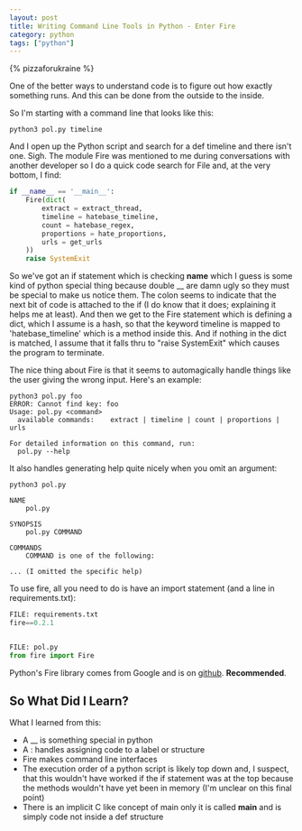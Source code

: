 ```yaml
---
layout: post
title: Writing Command Line Tools in Python - Enter Fire
category: python
tags: ["python"]
---
```

{% pizzaforukraine  %}

One of the better ways to understand code is to figure out how exactly something runs.  And this can be done from the outside to the inside. 

So I'm starting with a command line that looks like this:

    python3 pol.py timeline

And I open up the Python script and search for a def timeline and there isn't one.  Sigh.  The module Fire was mentioned to me during conversations with another developer so I do a quick code search for File and, at the very bottom, I find:

```python
if __name__ == '__main__':
    Fire(dict(
        extract = extract_thread,
        timeline = hatebase_timeline,
        count = hatebase_regex,
        proportions = hate_proportions,
        urls = get_urls
    ))
    raise SystemExit
````

So we've got an if statement which is checking __name__ which I guess is some kind of python special thing because double __ are damn ugly so they must be special to make us notice them.  The colon seems to indicate that the next bit of code is attached to the if (I do know that it does; explaining it helps me at least).  And then we get to the Fire statement which is defining a dict, which I assume is a hash, so that the keyword timeline is mapped to 'hatebase_timeline' which is a method inside this.  And if nothing in the dict is matched, I assume that it falls thru to "raise SystemExit" which causes the program to terminate.

The nice thing about Fire is that it seems to automagically handle things like the user giving the wrong input.  Here's an example:

    python3 pol.py foo
    ERROR: Cannot find key: foo
    Usage: pol.py <command>
      available commands:    extract | timeline | count | proportions | urls

    For detailed information on this command, run:
      pol.py --help
      
It also handles generating help quite nicely when you omit an argument:

    python3 pol.py
    
    NAME
        pol.py

    SYNOPSIS
        pol.py COMMAND

    COMMANDS
        COMMAND is one of the following:
    
    ... (I omitted the specific help)
    
To use fire, all you need to do is have an import statement (and a line in requirements.txt):

```python
FILE: requirements.txt
fire==0.2.1


FILE: pol.py
from fire import Fire
```

Python's Fire library comes from Google and is on [github](https://github.com/google/python-fire).  **Recommended**.

## So What Did I Learn?

What I learned from this:

* A __ is something special in python
* A : handles assigning code to a label or structure
* Fire makes command line interfaces
* The execution order of a python script is likely top down and, I suspect, that this wouldn't have worked if the if statement was at the top because the methods wouldn't have yet been in memory (I'm unclear on this final point)
* There is an implicit C like concept of main only it is called __main__ and is simply code not inside a def structure